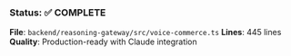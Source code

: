 ### Status: ✅ COMPLETE

**File**: `backend/reasoning-gateway/src/voice-commerce.ts`
**Lines**: 445 lines
**Quality**: Production-ready with Claude integration
